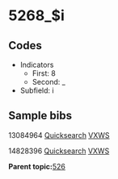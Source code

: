 # 5268\_$i

## Codes

-   Indicators
    -   First: 8
    -   Second: \_
-   Subfield: i

## Sample bibs

13084964 [Quicksearch](https://search.library.yale.edu/catalog/13084964) [VXWS](http://prodorbis.library.yale.edu:7014/vxws/GetHoldingsService?bibId=13084964)

14828396 [Quicksearch](https://search.library.yale.edu/catalog/14828396) [VXWS](http://prodorbis.library.yale.edu:7014/vxws/GetHoldingsService?bibId=14828396)

**Parent topic:**[526](../../tags/526/526.md)

